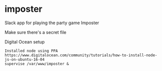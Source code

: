 # imposter
Slack app for playing the party game Imposter

Make sure there's a secret file

Digital Ocean setup
```
Installed node using PPA https://www.digitalocean.com/community/tutorials/how-to-install-node-js-on-ubuntu-16-04
supervise /var/www/imposter &
```